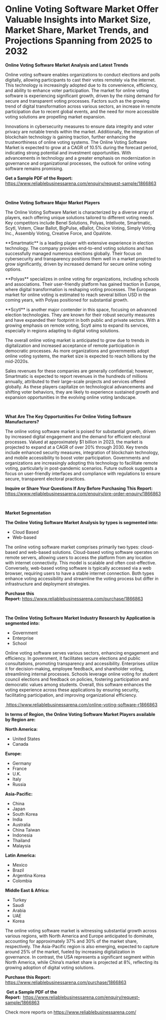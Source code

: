 <p><h1>Online Voting Software Market Offer Valuable Insights into Market Size, Market Share, Market Trends, and Projections Spanning from 2025 to 2032</h1></p><p><strong>Online Voting Software Market Analysis and Latest Trends</strong></p>
<p><p>Online voting software enables organizations to conduct elections and polls digitally, allowing participants to cast their votes remotely via the internet. This technology is increasingly adopted due to its convenience, efficiency, and ability to enhance voter participation. The market for online voting software is experiencing significant growth, driven by the rising demand for secure and transparent voting processes. Factors such as the growing trend of digital transformation across various sectors, an increase in remote participation due to recent global events, and the need for more accessible voting solutions are propelling market expansion.</p><p>Innovations in cybersecurity measures to ensure data integrity and voter privacy are notable trends within the market. Additionally, the integration of blockchain technology is gaining traction, further enhancing the trustworthiness of online voting systems. The Online Voting Software Market is expected to grow at a CAGR of 10.5% during the forecast period, indicating strong potential and investment opportunities. With advancements in technology and a greater emphasis on modernization in governance and organizational processes, the outlook for online voting software remains promising.</p></p>
<p><strong>Get a Sample PDF of the Report:&nbsp;</strong> <a href="https://www.reliablebusinessarena.com/enquiry/request-sample/1866863?utm_campaign=3091&utm_medium=2&utm_source=Github&utm_content=ia&utm_term=11032025&utm_id=online-voting-software">https://www.reliablebusinessarena.com/enquiry/request-sample/1866863</a></p>
<p>&nbsp;</p>
<p><strong>Online Voting Software Major Market Players</strong></p>
<p><p>The Online Voting Software Market is characterized by a diverse array of players, each offering unique solutions tailored to different voting needs. Key competitors include Benel Solutions, Polyas, Intelivote, Smartmatic, Scytl, Votem, Clear Ballot, BigPulse, eBallot, Choice Voting, Simply Voting Inc., Assembly Voting, Creative Force, and OpaVote.</p><p>**Smartmatic** is a leading player with extensive experience in election technology. The company provides end-to-end voting solutions and has successfully managed numerous elections globally. Their focus on cybersecurity and transparency positions them well in a market projected to grow significantly, driven by increased demand for secure online voting options.</p><p>**Polyas** specializes in online voting for organizations, including schools and associations. Their user-friendly platform has gained traction in Europe, where digital transformation is reshaping voting processes. The European market for online voting is estimated to reach several billion USD in the coming years, with Polyas positioned for substantial growth.</p><p>**Scytl** is another major contender in this space, focusing on advanced election technologies. They are known for their robust security measures and have expanded their footprint in both public and private sectors. With a growing emphasis on remote voting, Scytl aims to expand its services, especially in regions adapting to digital voting solutions.</p><p>The overall online voting market is anticipated to grow due to trends in digitalization and increased acceptance of remote participation in democratic processes. As more organizations and governments adopt online voting systems, the market size is expected to reach billions by the mid-2020s.</p><p>Sales revenues for these companies are generally confidential; however, Smartmatic is expected to report revenues in the hundreds of millions annually, attributed to their large-scale projects and services offered globally. As these players capitalize on technological advancements and shifting voter behaviors, they are likely to experience sustained growth and expansion opportunities in the evolving online voting landscape.</p></p>
<p>&nbsp;</p>
<p><strong>What Are The Key Opportunities For Online Voting Software Manufacturers?</strong></p>
<p><p>The online voting software market is poised for substantial growth, driven by increased digital engagement and the demand for efficient electoral processes. Valued at approximately $1 billion in 2023, the market is projected to expand at a CAGR of over 20% through 2030. Key trends include enhanced security measures, integration of blockchain technology, and mobile accessibility to boost voter participation. Governments and organizations are increasingly adopting this technology to facilitate remote voting, particularly in post-pandemic scenarios. Future outlook suggests a focus on user-friendly interfaces and compliance with regulations to ensure secure, transparent electoral practices.</p></p>
<p><strong>Inquire or Share Your Questions If Any Before Purchasing This Report:</strong> <a href="https://www.reliablebusinessarena.com/enquiry/pre-order-enquiry/1866863?utm_campaign=3091&utm_medium=2&utm_source=Github&utm_content=ia&utm_term=11032025&utm_id=online-voting-software">https://www.reliablebusinessarena.com/enquiry/pre-order-enquiry/1866863</a></p>
<p>&nbsp;</p>
<p><strong>Market Segmentation</strong></p>
<p><strong>The Online Voting Software Market Analysis by types is segmented into:</strong></p>
<p><ul><li>Cloud Based</li><li>Web-based</li></ul></p>
<p><p>The online voting software market comprises primarily two types: cloud-based and web-based solutions. Cloud-based voting software operates on remote servers, allowing users to access the platform from any location with internet connectivity. This model is scalable and often cost-effective. Conversely, web-based voting software is typically accessed via a web browser, requiring users to have a stable internet connection. Both types enhance voting accessibility and streamline the voting process but differ in infrastructure and deployment strategies.</p></p>
<p><strong>Purchase this Report:&nbsp;</strong><a href="https://www.reliablebusinessarena.com/purchase/1866863?utm_campaign=3091&utm_medium=2&utm_source=Github&utm_content=ia&utm_term=11032025&utm_id=online-voting-software">https://www.reliablebusinessarena.com/purchase/1866863</a></p>
<p>&nbsp;</p>
<p><strong>The Online Voting Software Market Industry Research by Application is segmented into:</strong></p>
<p><ul><li>Government</li><li>Enterprise</li><li>School</li></ul></p>
<p><p>Online voting software serves various sectors, enhancing engagement and efficiency. In government, it facilitates secure elections and public consultations, promoting transparency and accessibility. Enterprises utilize it for decision-making, employee feedback, and shareholder voting, streamlining internal processes. Schools leverage online voting for student council elections and feedback on policies, fostering participation and democratic values among students. Overall, this software enhances the voting experience across these applications by ensuring security, facilitating participation, and improving organizational efficiency.</p></p>
<p><a href="https://www.reliablebusinessarena.com/online-voting-software-r1866863?utm_campaign=3091&utm_medium=2&utm_source=Github&utm_content=ia&utm_term=11032025&utm_id=online-voting-software">&nbsp;https://www.reliablebusinessarena.com/online-voting-software-r1866863</a></p>
<p><strong>In terms of Region, the Online Voting Software Market Players available by Region are:</strong></p>
<p>
    <p> <strong> North America: </strong>
        <ul>
            <li>United States</li>
            <li>Canada</li>
        </ul>
        </p> 
    <p> <strong> Europe: </strong>
        <ul>
            <li>Germany</li>
            <li>France</li>
            <li>U.K.</li>
            <li>Italy</li>
            <li>Russia</li>
        </ul>
        </p> 
    <p> <strong> Asia-Pacific: </strong>
        <ul>
            <li>China</li>
            <li>Japan</li>
            <li>South Korea</li>
            <li>India</li>
            <li>Australia</li>
            <li>China Taiwan</li>
            <li>Indonesia</li>
            <li>Thailand</li>
            <li>Malaysia</li>
        </ul>
        </p> 
    <p> <strong> Latin America: </strong>
        <ul>
            <li>Mexico</li>
            <li>Brazil</li>
            <li>Argentina Korea</li>
            <li>Colombia</li>
        </ul>
        </p> 
    <p> <strong> Middle East & Africa: </strong>
        <ul>
            <li>Turkey</li>
            <li>Saudi</li>
            <li>Arabia</li>
            <li>UAE</li>
            <li>Korea</li>
        </ul>
    </p>
    </p>
<p><p>The online voting software market is witnessing substantial growth across various regions, with North America and Europe anticipated to dominate, accounting for approximately 37% and 30% of the market share, respectively. The Asia-Pacific region is also emerging, expected to capture around 25% of the market, fueled by increasing digitalization in governance. In contrast, the USA represents a significant segment within North America, while China’s market share is projected at 8%, reflecting its growing adoption of digital voting solutions.</p></p>
<p><strong>Purchase this Report: </strong><a href="https://www.reliablebusinessarena.com/purchase/1866863?utm_campaign=3091&utm_medium=2&utm_source=Github&utm_content=ia&utm_term=11032025&utm_id=online-voting-software">https://www.reliablebusinessarena.com/purchase/1866863</a></p>
<p>&nbsp;<strong>Get a Sample PDF of the Report:&nbsp;&nbsp;</strong><a href="https://www.reliablebusinessarena.com/enquiry/request-sample/1866863?utm_campaign=3091&utm_medium=2&utm_source=Github&utm_content=ia&utm_term=11032025&utm_id=online-voting-software">https://www.reliablebusinessarena.com/enquiry/request-sample/1866863</a></p>
<p><strong></strong></p>
<p>Check more reports on <a href="https://www.reliablebusinessarena.com/?utm_campaign=3091&utm_medium=2&utm_source=Github&utm_content=ia&utm_term=11032025&utm_id=online-voting-software">https://www.reliablebusinessarena.com/</a></p>